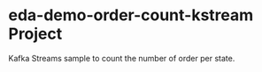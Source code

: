 # eda-demo-order-count-kstream Project

Kafka Streams sample to count the number of order per state.

